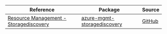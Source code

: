 | Reference | Package | Source |
|---|---|---|
|[Resource Management - Storagediscovery](mgmt-storagediscovery-readme.md)|[azure-mgmt-storagediscovery](https://pypi.org/project/azure-mgmt-storagediscovery)|[GitHub](https://github.com/Azure/azure-sdk-for-python/blob/main/sdk/storagediscovery/azure-mgmt-storagediscovery)|
